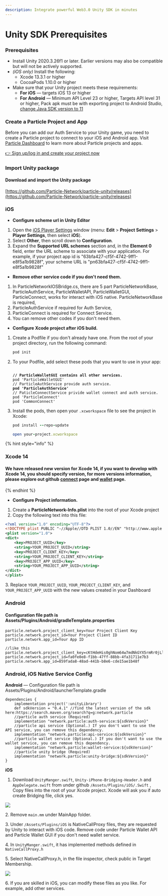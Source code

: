 ```yaml
---
description: Integrate powerful Web3.0 Unity SDK in minutes
---
```


# Unity SDK Prerequisites

### Prerequisites <a href="#prerequisites" id="prerequisites"></a>

* Install Unity 2020.3.26f1 or later. Earlier versions may also be compatible but will not be actively supported.&#x20;
* _(iOS only)_ Install the following:
  * Xcode 13.3.1 or higher
  * CocoaPods 1.10.0 or higher
* Make sure that your Unity project meets these requirements:
  * **For iOS** — targets iOS 13 or higher
  * **For Android** — Minimum API Level 23 or higher, Targets API level 31 or higher, Pack apk must be with exporting project to Android Studio, [change Java SDK version to 11](https://stackoverflow.com/questions/66449161/how-to-upgrade-an-android-project-to-java-11)

### Create a Particle Project and App

Before you can add our Auth Service to your Unity game, you need to create a Particle project to connect to your iOS and Android app. Visit [Particle Dashboard](broken-reference) to learn more about Particle projects and apps.

[👉 Sign up/log in and create your project now](https://dashboard.particle.network/#/login)

### Import Unity package

#### Download and import the Unity package

[https://github.com/Particle-Network/particle-unity/releases](https://github.com/Particle-Network/particle-unity/releases)

### **iOS**

* **Configure scheme url in Unity Editor**

1. Open the [iOS Player Settings](https://docs.unity3d.com/Manual/class-PlayerSettingsiOS.html) window (menu: **Edit** > **Project Settings** > **Player Settings**, then select **iOS**).
2. Select **Other**, then scroll down to **Configuration**.
3. Expand the **Supported URL schemes** section and, in the **Element 0** field, enter the URL scheme to associate with your application. For example, if your project app id is "63bfa427-cf5f-4742-9ff1-e8f5a1b9828f", your scheme URL is "pn63bfa427-cf5f-4742-9ff1-e8f5a1b9828f"

* **Remove other service code if you don't need them.**

1. In ParticleNetworkIOSBridge.cs, there are 5 part ParticleNetworkBase, ParticleAuthService, ParticleWalletAPI, ParticleWalletGUI, ParticleConnect, works for interact with iOS native. ParticleNetworkBase is required,&#x20;
2. ParticleAuthService if required for Auth Service,&#x20;
3. ParticleConnect is required for Connect Service.
4. You can remove other codes if you don't need them.

* **Configure Xcode project after iOS build.**

1.  Create a Podfile if you don't already have one. From the root of your project directory, run the following command:

    ```ruby
    pod init
    ```
2.  To your Podfile, add select these pods that you want to use in your app:

    <pre class="language-ruby"><code class="lang-ruby"><strong>
    </strong><strong>// ParticleWalletGUI contains all other services.
    </strong>pod 'ParticleWalletGUI'
    // ParticleAuthService provide auth service.
    <strong>pod 'ParticleAuthService'
    </strong>// PaticleConnectService privide wallet connect and auth service.
    pod 'ParticleConnect'
    pod 'CommonConnect'</code></pre>
3.  &#x20;Install the pods, then open your `.xcworkspace` file to see the project in Xcode:

    ```ruby
    pod install --repo-update
    ```

    ```ruby
    open your-project.xcworkspace
    ```

{% hint style="info" %}
### Xcode 14

#### We have released new version for Xcode 14, if you want to develop with Xcode 14, you should specify version, for more versions information, please explore out github [connect](https://github.com/Particle-Network/particle-connect-ios) page and [wallet](https://github.com/Particle-Network/particle-ios) page.
{% endhint %}

* **Configure Project information.**

1. Create a **ParticleNetwork-Info.plist** into the root of your Xcode project
2. Copy the following text into this file:

```xml
<?xml version="1.0" encoding="UTF-8"?>
<!DOCTYPE plist PUBLIC "-//Apple//DTD PLIST 1.0//EN" "http://www.apple.com/DTDs/PropertyList-1.0.dtd">
<plist version="1.0">
<dict>
	<key>PROJECT_UUID</key>
	<string>YOUR_PROJECT_UUID</string>
	<key>PROJECT_CLIENT_KEY</key>
	<string>YOUR_PROJECT_CLIENT_KEY</string>
	<key>PROJECT_APP_UUID</key>
	<string>YOUR_PROJECT_APP_UUID</string>
</dict>
</plist>

```

3\. Replace `YOUR_PROJECT_UUID`, `YOUR_PROJECT_CLIENT_KEY`, and `YOUR_PROJECT_APP_UUID` with the new values created in your Dashboard

### **Android**&#x20;

#### Configuration file path is  Assets/Plugins/Android/gradleTemplate.properties

```
particle.network.project_client_key=Your Project Client Key
particle.network.project_id=Your Project Client ID
particle.network.app_id=Your App ID

//like this
particle.network.project_client_key=cKtHdeHis0ghNom64w7mdNkGYX5rmRr0jLlIKatY
particle.network.project_id=fa0fe0e8-f1bb-47ff-88bb-4fa31711e7b3
particle.network.app_id=859fada8-48ad-441b-b8e6-cde15ae1b48f

```



### Android, iOS Native Service Config <a href="#add-sdks" id="add-sdks"></a>

**Android** — Configuration file path is  Assets/Plugins/Android/launcherTemplate.gradle

```
dependencies {
    implementation project(':unityLibrary')
    def sdkVersion = "0.4.1" //find the latest version of the sdk here:https://search.maven.org/search?q=g:network.particle
    //particle auth service (Required)  
    implementation "network.particle:auth-service:${sdkVersion}"
    //particle api service (Optional.) If you don't want to use the API service, you can remove this dependency.
    implementation "network.particle:api-service:${sdkVersion}"
    //particle wallet service (Optional.) If you don't want to use the wallet service, you can remove this dependency.
    implementation "network.particle:wallet-service:${sdkVersion}"
    //particle unity bridge (Required) 
    implementation "network.particle:unity-bridge:${sdkVersion}"
}
```

**iOS**&#x20;

1. Download `UnityManger.swift`, `Unity-iPhone-Bridging-Header.h` and `AppDelegate.swift` from under github `/Assets/Plugins/iOS/.Swift` , Copy files into the root of your Xcode project. Xcode will ask you if auto create Bridging file, click yes.

![](<../.gitbook/assets/image (2).png>)

2\. Remove `main.mm` under MainApp folder.

3\. Under `/Assets/Plugins/iOS` is NativeCallProxy files, they are requested by Unity to interact with iOS code. Remove code under Particle Wallet API and Particle Wallet GUI if you don't need wallet service.

4\. In `UnityManger.swift`, it has implemented methods defined in `NativeCallProxy.h`

5\. Select NativeCallProxy.h, in the file inspector, check public in Target Membership.

![](../.gitbook/assets/image.png)

6\. If you are skilled in iOS, you can modify these files as you like. For example, add other services.

